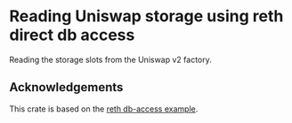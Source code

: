 # Reading Uniswap storage using reth direct db access
Reading the storage slots from the Uniswap v2 factory.

## Acknowledgements
This crate is based on the [reth db-access example](https://github.com/paradigmxyz/reth/tree/main/examples/db-access).